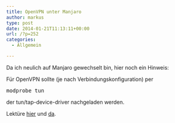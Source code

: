 ```yaml
---
title: OpenVPN unter Manjaro
author: markus
type: post
date: 2014-01-21T11:13:11+00:00
url: /?p=252
categories:
  - Allgemein

---
```

Da ich neulich auf Manjaro gewechselt bin, hier noch ein Hinweis:
  
Für OpenVPN sollte (je nach Verbindungskonfiguration) per

<pre>modprobe tun</pre>

der tun/tap-device-driver nachgeladen werden.
  
Lektüre <a href="https://wiki.archlinux.de/title/OpenVPN" title="https://wiki.archlinux.de/title/OpenVPN" target="_blank">hier</a> und <a href="https://www.kernel.org/doc/Documentation/networking/tuntap.txt" title="https://www.kernel.org/doc/Documentation/networking/tuntap.txt" target="_blank">da</a>.